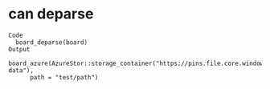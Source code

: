 # can deparse

    Code
      board_deparse(board)
    Output
      board_azure(AzureStor::storage_container("https://pins.file.core.windows.net/test-data"), 
          path = "test/path")

